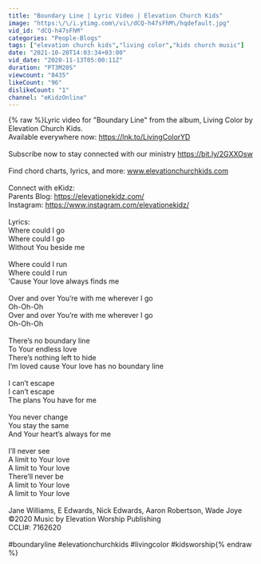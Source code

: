 ```yaml
---
title: "Boundary Line | Lyric Video | Elevation Church Kids"
image: "https:\/\/i.ytimg.com\/vi\/dCQ-h47sFhM\/hqdefault.jpg"
vid_id: "dCQ-h47sFhM"
categories: "People-Blogs"
tags: ["elevation church kids","living color","kids church music"]
date: "2021-10-20T14:03:34+03:00"
vid_date: "2020-11-13T05:00:11Z"
duration: "PT3M20S"
viewcount: "8435"
likeCount: "96"
dislikeCount: "1"
channel: "eKidzOnline"
---
```

{% raw %}Lyric video for &quot;Boundary Line&quot; from the album, Living Color by Elevation Church Kids.<br />Available everywhere now: <a rel="nofollow" target="blank" href="https://lnk.to/LivingColorYD">https://lnk.to/LivingColorYD</a><br /><br />Subscribe now to stay connected with our ministry <a rel="nofollow" target="blank" href="https://bit.ly/2GXXOsw">https://bit.ly/2GXXOsw</a><br /><br />Find chord charts, lyrics, and more: www.elevationchurchkids.com<br /><br />Connect with eKidz:<br />Parents Blog: <a rel="nofollow" target="blank" href="https://elevationekidz.com/">https://elevationekidz.com/</a><br />Instagram: <a rel="nofollow" target="blank" href="https://www.instagram.com/elevationekidz/">https://www.instagram.com/elevationekidz/</a><br /><br />Lyrics:<br />Where could I go<br />Where could I go<br />Without You beside me <br /><br />Where could I run<br />Where could I run<br />‘Cause Your love always finds me<br /><br />Over and over You’re with me wherever I go <br />Oh-Oh-Oh<br />Over and over You’re with me wherever I go<br />Oh-Oh-Oh<br /><br />There’s no boundary line<br />To Your endless love <br />There’s nothing left to hide<br />I’m loved cause Your love has no boundary line <br /><br />I can’t escape <br />I can’t escape<br />The plans You have for me<br /><br />You never change <br />You stay the same<br />And Your heart’s always for me<br /><br />I’ll never see<br />A limit to Your love<br />A limit to Your love <br />There’ll never be<br />A limit to Your love<br />A limit to Your love<br /><br />Jane Williams, E Edwards, Nick Edwards, Aaron Robertson, Wade Joye<br />©2020 Music by Elevation Worship Publishing<br />CCLI#: 7162620 <br /><br />#boundaryline #elevationchurchkids #livingcolor #kidsworship{% endraw %}
